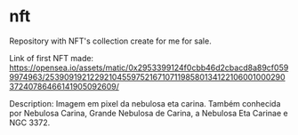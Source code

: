 # nft
Repository with NFT's collection create for me for sale.

Link of first NFT made:
https://opensea.io/assets/matic/0x2953399124f0cbb46d2cbacd8a89cf0599974963/25390919212292104559752167107119858013412210600100029037240786466141905092609/

Description: Imagem em pixel da nebulosa eta carina. Também conhecida por Nebulosa Carina, Grande Nebulosa de Carina, a Nebulosa Eta Carinae e NGC 3372.
